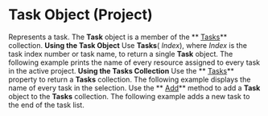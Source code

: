 
# Task Object (Project)



Represents a task. The  **Task** object is a member of the ** [Tasks](b7482b5a-7fac-531e-6793-610faca2f954.md)** collection.
 **Using the Task Object**
Use  **Tasks**( _Index_), where  _Index_ is the task index number or task name, to return a single **Task** object. The following example prints the name of every resource assigned to every task in the active project.
 **Using the Tasks Collection**
Use the  ** [Tasks](8f58ea8e-a3a1-f5aa-ad5d-6447fe777453.md)** property to return a **Tasks** collection. The following example displays the name of every task in the selection.
Use the  ** [Add](a6e2186b-610c-0888-a22a-8b7deba3f53f.md)** method to add a **Task** object to the **Tasks** collection. The following example adds a new task to the end of the task list.
